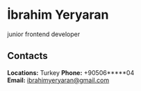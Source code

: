 # İbrahim Yeryaran

junior frontend developer

## Contacts

**Locations:** Turkey
**Phone:** +90506**\***04
**Email:** ibrahimyeryaran@gmail.com
